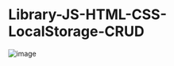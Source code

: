 # Library-JS-HTML-CSS-LocalStorage-CRUD

![image](https://user-images.githubusercontent.com/57043892/145736167-0605bb4c-a7e4-4d65-a2ee-4851deba2888.png)
